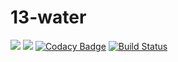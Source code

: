 # 13-water
![](https://img.shields.io/npm/v/drone.svg)
![](https://img.shields.io/badge/Language-Objective--python-brightgreen.svg)
[![Codacy Badge](https://api.codacy.com/project/badge/Grade/8c3272dccf8a4266a8f6b4926bf79b1b)](https://www.codacy.com/manual/aka1i/Card13SpringBoot?utm_source=github.com&amp;utm_medium=referral&amp;utm_content=aka1i/Card13SpringBoot&amp;utm_campaign=Badge_Grade)
[![Build Status](https://travis-ci.org/wangyan66/shisanshui.svg?branch=master)](https://travis-ci.org/wangyan66/shisanshui)
